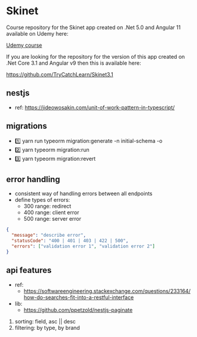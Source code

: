 # Skinet

Course repository for the Skinet app created on .Net 5.0 and Angular 11 available on Udemy here:

[Udemy course](https://www.udemy.com/course/learn-to-build-an-e-commerce-app-with-net-core-and-angular/?couponCode=FD17A0D1131925BE0179)

If you are looking for the repository for the version of this app created on .Net Core 3.1 and Angular v9 then this is available here:

https://github.com/TryCatchLearn/Skinet3.1

## nestjs

- ref: https://jideowosakin.com/unit-of-work-pattern-in-typescript/

## migrations

- 1️⃣ yarn run typeorm migration:generate -n initial-schema -o
- 2️⃣ yarn typeorm migration:run
- :three: yarn typeorm migration:revert

## error handling

- consistent way of handling errors between all endpoints
- define types of errors:
  - 300 range: redirect
  - 400 range: client error
  - 500 range: server error

```json
{
  "message": "describe error",
  "statusCode": "400 | 401 | 403 | 422 | 500",
  "errors": ["validation error 1", "validation error 2"]
}
```

## api features

- ref:
  - https://softwareengineering.stackexchange.com/questions/233164/how-do-searches-fit-into-a-restful-interface
- lib:
  - https://github.com/ppetzold/nestjs-paginate

1. sorting: field, asc || desc
2. filtering: by type, by brand
